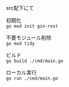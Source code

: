 
src配下にて

初期化  
`go mod init gin-rest`

不要モジュール削除  
`go mod tidy`

ビルド  
`go build ./cmd/main.go`

ローカル実行  
`go run ./cmd/main.go`
